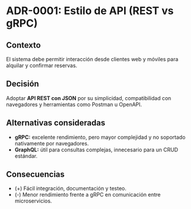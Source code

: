# ADR-0001: Estilo de API (REST vs gRPC)


## Contexto
El sistema debe permitir interacción desde clientes web y móviles para alquilar y confirmar reservas.


## Decisión
Adoptar **API REST con JSON** por su simplicidad, compatibilidad con navegadores y herramientas como Postman u OpenAPI.


## Alternativas consideradas
- **gRPC:** excelente rendimiento, pero mayor complejidad y no soportado nativamente por navegadores.
- **GraphQL:** útil para consultas complejas, innecesario para un CRUD estándar.


## Consecuencias
- (+) Fácil integración, documentación y testeo.
- (-) Menor rendimiento frente a gRPC en comunicación entre microservicios.